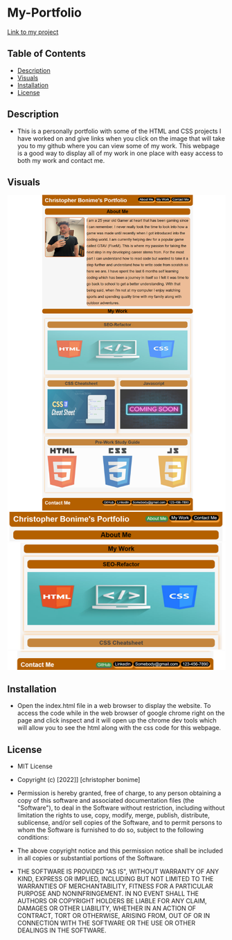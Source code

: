 # My-Portfolio

[Link to my project](https://github.com/Cujion/my-portfolio)

## Table of Contents
- [Description](#description)
- [Visuals](#visuals)
- [Installation](#installation)
- [License](#license)


## Description
* This is a personally portfolio with some of the HTML and CSS projects I have worked on and give links when you click on the image that will take you to my github where you can view some of my work. This webpage is a good way to display all of my work in one place with easy access to both my work and contact me.

## Visuals
![Whole webpage visual](./assets/images/fullpageview.png)
![Nav links](./assets/images/navlinks.png)
![My work links on click](./assets/images/myworklinks.png)
![Contact me links to my profiles](./assets/images/contactlinks.png)

## Installation
* Open the index.html file in a web browser to display the website. To access the code while in the web browser of google chrome right on the page and click inspect and it will open up the chrome dev tools which will allow you to see the html along with the css code for this webpage. 

## License
* MIT License

* Copyright (c) [2022]] [christopher bonime]

* Permission is hereby granted, free of charge, to any person obtaining a copy
of this software and associated documentation files (the "Software"), to deal
in the Software without restriction, including without limitation the rights
to use, copy, modify, merge, publish, distribute, sublicense, and/or sell
copies of the Software, and to permit persons to whom the Software is
furnished to do so, subject to the following conditions:

* The above copyright notice and this permission notice shall be included in all
copies or substantial portions of the Software.

* THE SOFTWARE IS PROVIDED "AS IS", WITHOUT WARRANTY OF ANY KIND, EXPRESS OR
IMPLIED, INCLUDING BUT NOT LIMITED TO THE WARRANTIES OF MERCHANTABILITY,
FITNESS FOR A PARTICULAR PURPOSE AND NONINFRINGEMENT. IN NO EVENT SHALL THE
AUTHORS OR COPYRIGHT HOLDERS BE LIABLE FOR ANY CLAIM, DAMAGES OR OTHER
LIABILITY, WHETHER IN AN ACTION OF CONTRACT, TORT OR OTHERWISE, ARISING FROM,
OUT OF OR IN CONNECTION WITH THE SOFTWARE OR THE USE OR OTHER DEALINGS IN THE
SOFTWARE.
